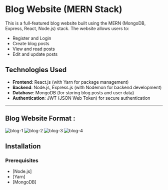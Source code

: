# Blog Website (MERN Stack)

This is a full-featured blog website built using the MERN (MongoDB, Express, React, Node.js) stack. The website allows users to:
- Register and Login
- Create blog posts
- View and read posts
- Edit and update posts

## Technologies Used
- **Frontend**: React.js (with Yarn for package management)
- **Backend**: Node.js, Express.js (with Nodemon for backend development)
- **Database**: MongoDB (for storing blog posts and user data)
- **Authentication**: JWT (JSON Web Token) for secure authentication

---

## Blog Website Format :
![blog-1](https://github.com/user-attachments/assets/c4594b85-f49e-4152-900a-085cca89eef5)
![blog-2](https://github.com/user-attachments/assets/c8e4f13d-2578-4d71-aaac-8cb2235d7c4f)
![blog-3](https://github.com/user-attachments/assets/b8753fc1-64ee-4af6-bdb9-9f968cb5d5c4)
![blog-4](https://github.com/user-attachments/assets/0e2f2920-7d53-415b-814a-c4f43a8edb1b)


## Installation

### Prerequisites
- [Node.js]
- [Yarn]
- [MongoDB]

